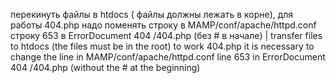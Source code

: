 перекинуть файлы в htdocs ( файлы должны лежать в корне), для работы 404.php надо поменять строку в MAMP/conf/apache/httpd.conf строку 653 в 
ErrorDocument 404 /404.php (без # в начале) |
transfer files to htdocs (the files must be in the root) to work 404.php it is necessary to change the line in MAMP/conf/apache/httpd.conf line 653 in 
ErrorDocument 404 /404.php (without the # at the beginning)
